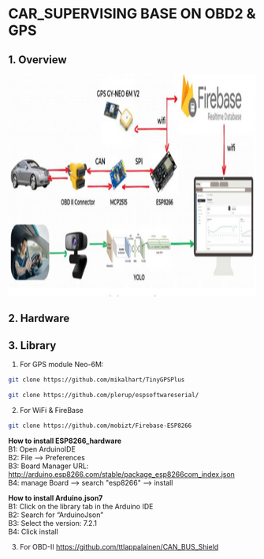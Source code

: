 # CAR_SUPERVISING BASE ON OBD2 & GPS

## 1. Overview

<p align = "center">
<img src = "DATN_img/overview_system.png" width = "1000px" height = "450px">

## 2. Hardware 
    
## 3. Library

1. For GPS module Neo-6M:

```bash
git clone https://github.com/mikalhart/TinyGPSPlus
```

```bash
git clone https://github.com/plerup/espsoftwareserial/
```

2. For WiFi & FireBase

```bash
git clone https://github.com/mobizt/Firebase-ESP8266
```

**How to install ESP8266_hardware**  
B1: Open ArduinoIDE  
B2: File --> Preferences  
B3: Board Manager URL: http://arduino.esp8266.com/stable/package_esp8266com_index.json  
B4: manage Board --> search "esp8266" --> install

**How to install Arduino.json7**  
B1: Click on the library tab in the Arduino IDE  
B2: Search for “ArduinoJson”  
B3: Select the version: 7.2.1  
B4: Click install

3. For OBD-II
   https://github.com/ttlappalainen/CAN_BUS_Shield

